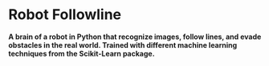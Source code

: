 # Robot Followline

**A brain of a robot in Python that recognize images, follow lines, and evade obstacles in the real world. Trained with different machine learning techniques from the Scikit-Learn package.**
